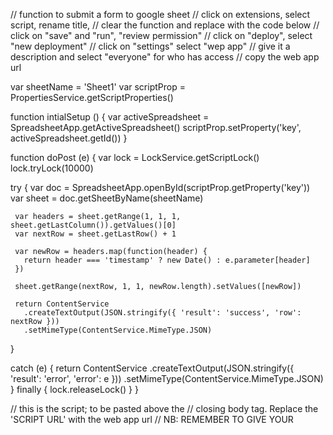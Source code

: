 //  function to submit a form to google sheet 
//  click on extensions, select script, rename title, 
// clear the function and replace with the code below
// click on "save" and "run", "review permission"
// click on "deploy", select "new deployment"
// click on "settings" select "wep app"
// give it a description and select "everyone" for who has access
//  copy the web app url 

 var sheetName = 'Sheet1'
 var scriptProp = PropertiesService.getScriptProperties()

 function intialSetup () {
   var activeSpreadsheet = SpreadsheetApp.getActiveSpreadsheet()
   scriptProp.setProperty('key', activeSpreadsheet.getId())
 }

 function doPost (e) {
   var lock = LockService.getScriptLock()
   lock.tryLock(10000)

   try {
     var doc = SpreadsheetApp.openById(scriptProp.getProperty('key'))
     var sheet = doc.getSheetByName(sheetName)

     var headers = sheet.getRange(1, 1, 1, sheet.getLastColumn()).getValues()[0]
     var nextRow = sheet.getLastRow() + 1

     var newRow = headers.map(function(header) {
       return header === 'timestamp' ? new Date() : e.parameter[header]
     })

     sheet.getRange(nextRow, 1, 1, newRow.length).setValues([newRow])

     return ContentService
       .createTextOutput(JSON.stringify({ 'result': 'success', 'row': nextRow }))
       .setMimeType(ContentService.MimeType.JSON)
   }

   catch (e) {
     return ContentService
       .createTextOutput(JSON.stringify({ 'result': 'error', 'error': e }))
       .setMimeType(ContentService.MimeType.JSON)
   }
   finally {
     lock.releaseLock()
   }
 }

// this is the script; to be pasted above the 
// closing body tag. Replace the 'SCRIPT URL' with the web app url
    //  NB: REMEMBER TO GIVE YOUR <form name='submit-to-google-sheet'>

 <!-- <script>
  const scriptURL = '<SCRIPT URL>'
  const form = document.forms['submit-to-google-sheet']
  form.addEventListener('submit', e => {
    e.preventDefault()
    fetch(scriptURL, { method: 'POST', body: new FormData(form)})
      .then(response => console.log('Success!', response))
      .catch(error => console.error('Error!', error.message))
  })
</script>  -->
